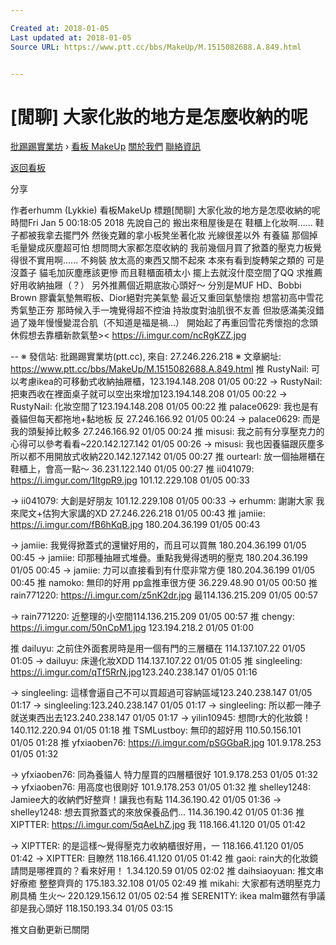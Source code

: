 ```yaml
---

Created at: 2018-01-05
Last updated at: 2018-01-05
Source URL: https://www.ptt.cc/bbs/MakeUp/M.1515082688.A.849.html


---
```


# [閒聊] 大家化妝的地方是怎麼收納的呢


[批踢踢實業坊](https://www.ptt.cc/) › [看板 MakeUp](https://www.ptt.cc/bbs/MakeUp/index.html) [關於我們](https://www.ptt.cc/about.html) [聯絡資訊](https://www.ptt.cc/contact.html)

[返回看板](https://www.ptt.cc/bbs/MakeUp/index.html)

分享

作者erhumm (Lykkie)
看板MakeUp
標題\[閒聊\] 大家化妝的地方是怎麼收納的呢
時間Fri Jan 5 00:18:05 2018
先說自己的 搬出來租屋後是在 鞋櫃上化妝啊...... 鞋子都被我拿去擺門外 然後克難的拿小板凳坐著化妝 光線很差以外 有養貓 那個掉毛量變成灰塵超可怕 想問問大家都怎麼收納的 我前幾個月買了掀蓋的壓克力板覺得很不實用啊...... 不夠裝 放太高的東西又關不起來 本來有看到旋轉架之類的 可是沒蓋子 貓毛加灰塵應該更慘 而且鞋櫃面積太小 擺上去就沒什麼空間了QQ 求推薦好用收納抽屜（？） 另外推薦個近期底妝心頭好～ 分別是MUF HD、Bobbi Brown 膠囊氣墊無暇板、Dior絕對完美氣墊 最近又重回氣墊懷抱 想當初高中雪花秀氣墊正夯 那時候入手一塊覺得超不控油 持妝度對油肌很不友善 但妝感滿美沒錯 過了幾年慢慢變混合肌（不知道是福是禍...） 開始起了再重回雪花秀懷抱的念頭 休假想去靠櫃新款氣墊>< <https://i.imgur.com/ncRgKZZ.jpg>

\-- ※ 發信站: 批踢踢實業坊(ptt.cc), 來自: 27.246.226.218 ※ 文章網址: <https://www.ptt.cc/bbs/MakeUp/M.1515082688.A.849.html>
推 RustyNail: 可以考慮ikea的可移動式收納抽屜櫃，123.194.148.208 01/05 00:22
→ RustyNail: 把東西收在裡面桌子就可以空出來增加123.194.148.208 01/05 00:22
→ RustyNail: 化妝空間了123.194.148.208 01/05 00:22
推 palace0629: 我也是有養貓但每天都拖地+黏地板 反 27.246.166.92 01/05 00:24
→ palace0629: 而是我的頭髮掉比較多 27.246.166.92 01/05 00:24
推 misusi: 我之前有分享壓克力的心得可以參考看看~220.142.127.142 01/05 00:26
→ misusi: 我也因養貓跟灰塵多所以都不用開放式收納220.142.127.142 01/05 00:27
推 ourtearl: 放一個抽屜櫃在鞋櫃上，會高一點～ 36.231.122.140 01/05 00:27
推 ii041079: <https://i.imgur.com/1ItgpR9.jpg> 101.12.229.108 01/05 00:33

→ ii041079: 大創是好朋友 101.12.229.108 01/05 00:33
→ erhumm: 謝謝大家 我來爬文+估狗大家講的XD 27.246.226.218 01/05 00:43
推 jamiie: <https://i.imgur.com/fB6hKqB.jpg> 180.204.36.199 01/05 00:43

→ jamiie: 我覺得掀蓋式的還蠻好用的，而且可以買無 180.204.36.199 01/05 00:45
→ jamiie: 印那種抽屜式堆疊。重點我覺得透明的壓克 180.204.36.199 01/05 00:45
→ jamiie: 力可以直接看到有什麼非常方便 180.204.36.199 01/05 00:45
推 namoko: 無印的好用 pp盒推車很方便 36.229.48.90 01/05 00:50
推 rain771220: <https://i.imgur.com/z5nK2dr.jpg> 最114.136.215.209 01/05 00:57

→ rain771220: 近整理的小空間114.136.215.209 01/05 00:57
推 chengy: <https://i.imgur.com/50nCpM1.jpg> 123.194.218.2 01/05 01:00

推 dailuyu: 之前住外面套房時是用一個有門的三層櫃在 114.137.107.22 01/05 01:05
→ dailuyu: 床邊化妝XDD 114.137.107.22 01/05 01:05
推 singleeling: <https://i.imgur.com/qTf5RrN.jpg>123.240.238.147 01/05 01:16

→ singleeling: 這樣會逼自己不可以買超過可容納區域123.240.238.147 01/05 01:17
→ singleeling:123.240.238.147 01/05 01:17
→ singleeling: 所以都一陣子就送東西出去123.240.238.147 01/05 01:17
→ yilin10945: 想問r大的化妝鏡！ 140.112.220.94 01/05 01:18
推 TSMLustboy: 無印的超好用 110.50.156.101 01/05 01:28
推 yfxiaoben76: <https://i.imgur.com/pSGGbaR.jpg> 101.9.178.253 01/05 01:32

→ yfxiaoben76: 同為養貓人 特力屋買的四層櫃很好 101.9.178.253 01/05 01:32
→ yfxiaoben76: 用高度也很剛好 101.9.178.253 01/05 01:32
推 shelley1248: Jamiee大的收納們好整齊！讓我也有點 114.36.190.42 01/05 01:36
→ shelley1248: 想去買掀蓋式的來放保養品們... 114.36.190.42 01/05 01:36
推 XIPTTER: <https://i.imgur.com/5qAeLhZ.jpg> 我 118.166.41.120 01/05 01:42

→ XIPTTER: 的是這樣～覺得壓克力收納櫃很好用，一 118.166.41.120 01/05 01:42
→ XIPTTER: 目瞭然 118.166.41.120 01/05 01:42
推 gaoi: rain大的化妝鏡請問是哪裡買的？看來好用！ 1.34.120.59 01/05 02:02
推 daihsiaoyuan: 推文串好療癒 整整齊齊的 175.183.32.108 01/05 02:49
推 mikahi: 大家都有透明壓克力刷具桶 生火～ 220.129.156.12 01/05 02:54
推 SEREN1TY: ikea malm雖然有爭議 卻是我心頭好 118.150.193.34 01/05 03:15

推文自動更新已關閉

